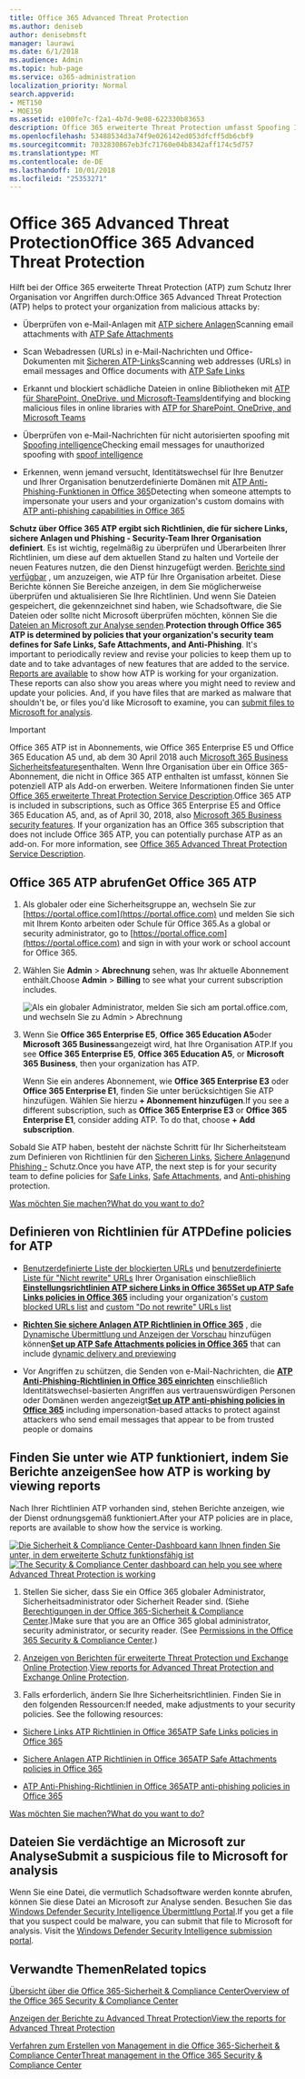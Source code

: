 ```yaml
---
title: Office 365 Advanced Threat Protection
ms.author: deniseb
author: denisebmsft
manager: laurawi
ms.date: 6/1/2018
ms.audience: Admin
ms.topic: hub-page
ms.service: o365-administration
localization_priority: Normal
search.appverid:
- MET150
- MOE150
ms.assetid: e100fe7c-f2a1-4b7d-9e08-622330b83653
description: Office 365 erweiterte Threat Protection umfasst Spoofing Intelligence, sicheren Links, sichere Anlagen und erweiterten Anti-Phishing-Funktionen. Erweiterten Schutz ist auch in Dateien in SharePoint Online, OneDrive für Unternehmen und die Microsoft-Teams, erweitert wird.
ms.openlocfilehash: 53488534d3a74f9e026142ed053dfcff5db6cbf9
ms.sourcegitcommit: 7032830867eb3fc71760e04b8342aff174c5d757
ms.translationtype: MT
ms.contentlocale: de-DE
ms.lasthandoff: 10/01/2018
ms.locfileid: "25353271"
---
```

# <a name="office-365-advanced-threat-protection"></a><span data-ttu-id="965e8-104">Office 365 Advanced Threat Protection</span><span class="sxs-lookup"><span data-stu-id="965e8-104">Office 365 Advanced Threat Protection</span></span>

<span data-ttu-id="965e8-105">Hilft bei der Office 365 erweiterte Threat Protection (ATP) zum Schutz Ihrer Organisation vor Angriffen durch:</span><span class="sxs-lookup"><span data-stu-id="965e8-105">Office 365 Advanced Threat Protection (ATP) helps to protect your organization from malicious attacks by:</span></span>
  
- <span data-ttu-id="965e8-106">Überprüfen von e-Mail-Anlagen mit [ATP sichere Anlagen](atp-safe-attachments.md)</span><span class="sxs-lookup"><span data-stu-id="965e8-106">Scanning email attachments with [ATP Safe Attachments](atp-safe-attachments.md)</span></span>
    
- <span data-ttu-id="965e8-107">Scan Webadressen (URLs) in e-Mail-Nachrichten und Office-Dokumenten mit [Sicheren ATP-Links](atp-safe-links.md)</span><span class="sxs-lookup"><span data-stu-id="965e8-107">Scanning web addresses (URLs) in email messages and Office documents with [ATP Safe Links](atp-safe-links.md)</span></span>
    
- <span data-ttu-id="965e8-108">Erkannt und blockiert schädliche Dateien in online Bibliotheken mit [ATP für SharePoint, OneDrive, und Microsoft-Teams](atp-for-spo-odb-and-teams.md)</span><span class="sxs-lookup"><span data-stu-id="965e8-108">Identifying and blocking malicious files in online libraries with [ATP for SharePoint, OneDrive, and Microsoft Teams](atp-for-spo-odb-and-teams.md)</span></span>
    
- <span data-ttu-id="965e8-109">Überprüfen von e-Mail-Nachrichten für nicht autorisierten spoofing mit [Spoofing intelligence](learn-about-spoof-intelligence.md)</span><span class="sxs-lookup"><span data-stu-id="965e8-109">Checking email messages for unauthorized spoofing with [spoof intelligence](learn-about-spoof-intelligence.md)</span></span>
    
- <span data-ttu-id="965e8-110">Erkennen, wenn jemand versucht, Identitätswechsel für Ihre Benutzer und Ihrer Organisation benutzerdefinierte Domänen mit [ATP Anti-Phishing-Funktionen in Office 365](atp-anti-phishing.md)</span><span class="sxs-lookup"><span data-stu-id="965e8-110">Detecting when someone attempts to impersonate your users and your organization's custom domains with [ATP anti-phishing capabilities in Office 365](atp-anti-phishing.md)</span></span>
    
<span data-ttu-id="965e8-p102">**Schutz über Office 365 ATP ergibt sich Richtlinien, die für sichere Links, sichere Anlagen und Phishing - Security-Team Ihrer Organisation definiert**. Es ist wichtig, regelmäßig zu überprüfen und Überarbeiten Ihrer Richtlinien, um diese auf dem aktuellen Stand zu halten und Vorteile der neuen Features nutzen, die den Dienst hinzugefügt werden. [Berichte sind verfügbar](view-reports-for-atp.md) , um anzuzeigen, wie ATP für Ihre Organisation arbeitet. Diese Berichte können Sie Bereiche anzeigen, in dem Sie möglicherweise überprüfen und aktualisieren Sie Ihre Richtlinien. Und wenn Sie Dateien gespeichert, die gekennzeichnet sind haben, wie Schadsoftware, die Sie Dateien oder sollte nicht Microsoft überprüfen möchten, können Sie die [Dateien an Microsoft zur Analyse senden](office-365-atp.md#submitlalware).</span><span class="sxs-lookup"><span data-stu-id="965e8-p102">**Protection through Office 365 ATP is determined by policies that your organization's security team defines for Safe Links, Safe Attachments, and Anti-Phishing**. It's important to periodically review and revise your policies to keep them up to date and to take advantages of new features that are added to the service. [Reports are available](view-reports-for-atp.md) to show how ATP is working for your organization. These reports can also show you areas where you might need to review and update your policies. And, if you have files that are marked as malware that shouldn't be, or files you'd like Microsoft to examine, you can [submit files to Microsoft for analysis](office-365-atp.md#submitlalware).</span></span>
  
> [!IMPORTANT]
> <span data-ttu-id="965e8-p103">Office 365 ATP ist in Abonnements, wie Office 365 Enterprise E5 und Office 365 Education A5 und, ab dem 30 April 2018 auch [Microsoft 365 Business Sicherheitsfeatures](https://support.office.com/article/c123694a-1efb-459e-a8d5-2187975373dc)enthalten. Wenn Ihre Organisation über ein Office 365-Abonnement, die nicht in Office 365 ATP enthalten ist umfasst, können Sie potenziell ATP als Add-on erwerben. Weitere Informationen finden Sie unter [Office 365 erweiterte Threat Protection Service Description](https://technet.microsoft.com/library/exchange-online-advanced-threat-protection-service-description.aspx).</span><span class="sxs-lookup"><span data-stu-id="965e8-p103">Office 365 ATP is included in subscriptions, such as Office 365 Enterprise E5 and Office 365 Education A5, and, as of April 30, 2018, also [Microsoft 365 Business security features](https://support.office.com/article/c123694a-1efb-459e-a8d5-2187975373dc). If your organization has an Office 365 subscription that does not include Office 365 ATP, you can potentially purchase ATP as an add-on. For more information, see [Office 365 Advanced Threat Protection Service Description](https://technet.microsoft.com/library/exchange-online-advanced-threat-protection-service-description.aspx).</span></span> 
      
## <a name="get-office-365-atp"></a><span data-ttu-id="965e8-119">Office 365 ATP abrufen</span><span class="sxs-lookup"><span data-stu-id="965e8-119">Get Office 365 ATP</span></span>

1. <span data-ttu-id="965e8-120">Als globaler oder eine Sicherheitsgruppe an, wechseln Sie zur [https://portal.office.com](https://portal.office.com) und melden Sie sich mit Ihrem Konto arbeiten oder Schule für Office 365.</span><span class="sxs-lookup"><span data-stu-id="965e8-120">As a global or security administrator, go to [https://portal.office.com](https://portal.office.com) and sign in with your work or school account for Office 365.</span></span> 
    
2. <span data-ttu-id="965e8-121">Wählen Sie **Admin** \> **Abrechnung** sehen, was Ihr aktuelle Abonnement enthält.</span><span class="sxs-lookup"><span data-stu-id="965e8-121">Choose **Admin** \> **Billing** to see what your current subscription includes.</span></span> 
    
    ![Als ein globaler Administrator, melden Sie sich am portal.office.com, und wechseln Sie zu Admin \> Abrechnung](media/18a3546c-bd1f-4f49-82ec-0184909b42c2.png)
  
3. <span data-ttu-id="965e8-123">Wenn Sie **Office 365 Enterprise E5**, **Office 365 Education A5**oder **Microsoft 365 Business**angezeigt wird, hat Ihre Organisation ATP.</span><span class="sxs-lookup"><span data-stu-id="965e8-123">If you see **Office 365 Enterprise E5**, **Office 365 Education A5**, or **Microsoft 365 Business**, then your organization has ATP.</span></span> 
    
    <span data-ttu-id="965e8-p104">Wenn Sie ein anderes Abonnement, wie **Office 365 Enterprise E3** oder **Office 365 Enterprise E1**, finden Sie unter berücksichtigen Sie ATP hinzufügen. Wählen Sie hierzu **+ Abonnement hinzufügen**.</span><span class="sxs-lookup"><span data-stu-id="965e8-p104">If you see a different subscription, such as **Office 365 Enterprise E3** or **Office 365 Enterprise E1**, consider adding ATP. To do that, choose **+ Add subscription**.</span></span>
    
<span data-ttu-id="965e8-126">Sobald Sie ATP haben, besteht der nächste Schritt für Ihr Sicherheitsteam zum Definieren von Richtlinien für den [Sicheren Links](atp-safe-links.md), [Sichere Anlagen](atp-safe-attachments.md)und [Phishing -](set-up-atp-anti-phishing-policies.md) Schutz.</span><span class="sxs-lookup"><span data-stu-id="965e8-126">Once you have ATP, the next step is for your security team to define policies for [Safe Links](atp-safe-links.md), [Safe Attachments](atp-safe-attachments.md), and [Anti-phishing](set-up-atp-anti-phishing-policies.md) protection.</span></span> 
  
[<span data-ttu-id="965e8-127">Was möchten Sie machen?</span><span class="sxs-lookup"><span data-stu-id="965e8-127">What do you want to do?</span></span>](office-365-atp.md#TOC)
  
## <a name="define-policies-for-atp"></a><span data-ttu-id="965e8-128">Definieren von Richtlinien für ATP</span><span class="sxs-lookup"><span data-stu-id="965e8-128">Define policies for ATP</span></span>

- <span data-ttu-id="965e8-129">[Benutzerdefinierte Liste der blockierten URLs](set-up-a-custom-blocked-urls-list-wtih-atp.md) und [benutzerdefinierte Liste für "Nicht rewrite" URLs](set-up-a-custom-do-not-rewrite-urls-list-with-atp.md) Ihrer Organisation einschließlich **[Einstellungsrichtlinien ATP sichere Links in Office 365](set-up-atp-safe-links-policies.md)**</span><span class="sxs-lookup"><span data-stu-id="965e8-129">**[Set up ATP Safe Links policies in Office 365](set-up-atp-safe-links-policies.md)** including your organization's [custom blocked URLs list](set-up-a-custom-blocked-urls-list-wtih-atp.md) and [custom "Do not rewrite" URLs list](set-up-a-custom-do-not-rewrite-urls-list-with-atp.md)</span></span>
    
- <span data-ttu-id="965e8-130">**[Richten Sie sichere Anlagen ATP Richtlinien in Office 365](set-up-atp-safe-attachments-policies.md)** , die [Dynamische Übermittlung und Anzeigen der Vorschau](dynamic-delivery-and-previewing.md) hinzufügen können</span><span class="sxs-lookup"><span data-stu-id="965e8-130">**[Set up ATP Safe Attachments policies in Office 365](set-up-atp-safe-attachments-policies.md)** that can include [dynamic delivery and previewing](dynamic-delivery-and-previewing.md)</span></span>
    
- <span data-ttu-id="965e8-131">Vor Angriffen zu schützen, die Senden von e-Mail-Nachrichten, die **[ATP Anti-Phishing-Richtlinien in Office 365 einrichten](set-up-atp-anti-phishing-policies.md)** einschließlich Identitätswechsel-basierten Angriffen aus vertrauenswürdigen Personen oder Domänen werden angezeigt</span><span class="sxs-lookup"><span data-stu-id="965e8-131">**[Set up ATP anti-phishing policies in Office 365](set-up-atp-anti-phishing-policies.md)** including impersonation-based attacks to protect against attackers who send email messages that appear to be from trusted people or domains</span></span> 
  
## <a name="see-how-atp-is-working-by-viewing-reports"></a><span data-ttu-id="965e8-132">Finden Sie unter wie ATP funktioniert, indem Sie Berichte anzeigen</span><span class="sxs-lookup"><span data-stu-id="965e8-132">See how ATP is working by viewing reports</span></span>

<span data-ttu-id="965e8-133">Nach Ihrer Richtlinien ATP vorhanden sind, stehen Berichte anzeigen, wie der Dienst ordnungsgemäß funktioniert.</span><span class="sxs-lookup"><span data-stu-id="965e8-133">After your ATP policies are in place, reports are available to show how the service is working.</span></span>

<span data-ttu-id="965e8-134">[![Die Sicherheit &amp; Compliance Center-Dashboard kann Ihnen finden Sie unter, in dem erweiterte Schutz funktionsfähig ist](media/6b213d34-adbb-44af-8549-be9a7e2db087.png)](view-reports-for-atp.md)</span><span class="sxs-lookup"><span data-stu-id="965e8-134">[![The Security &amp; Compliance Center dashboard can help you see where Advanced Threat Protection is working](media/6b213d34-adbb-44af-8549-be9a7e2db087.png)](view-reports-for-atp.md)</span></span>
  
1. <span data-ttu-id="965e8-p105">Stellen Sie sicher, dass Sie ein Office 365 globaler Administrator, Sicherheitsadministrator oder Sicherheit Reader sind. (Siehe [Berechtigungen in der Office 365-Sicherheit &amp; Compliance Center](permissions-in-the-security-and-compliance-center.md).)</span><span class="sxs-lookup"><span data-stu-id="965e8-p105">Make sure that you are an Office 365 global administrator, security administrator, or security reader. (See [Permissions in the Office 365 Security &amp; Compliance Center](permissions-in-the-security-and-compliance-center.md).)</span></span>
    
2. <span data-ttu-id="965e8-137">[Anzeigen von Berichten für erweiterte Threat Protection und Exchange Online Protection](view-reports-for-atp.md).</span><span class="sxs-lookup"><span data-stu-id="965e8-137">[View reports for Advanced Threat Protection and Exchange Online Protection](view-reports-for-atp.md).</span></span>
    
3. <span data-ttu-id="965e8-p106">Falls erforderlich, ändern Sie Ihre Sicherheitsrichtlinien. Finden Sie in den folgenden Ressourcen:</span><span class="sxs-lookup"><span data-stu-id="965e8-p106">If needed, make adjustments to your security policies. See the following resources:</span></span>
    
  - [<span data-ttu-id="965e8-140">Sichere Links ATP Richtlinien in Office 365</span><span class="sxs-lookup"><span data-stu-id="965e8-140">ATP Safe Links policies in Office 365</span></span>](set-up-atp-safe-links-policies.md)
    
  - [<span data-ttu-id="965e8-141">Sichere Anlagen ATP Richtlinien in Office 365</span><span class="sxs-lookup"><span data-stu-id="965e8-141">ATP Safe Attachments policies in Office 365</span></span>](set-up-atp-safe-attachments-policies.md)
    
  - [<span data-ttu-id="965e8-142">ATP Anti-Phishing-Richtlinien in Office 365</span><span class="sxs-lookup"><span data-stu-id="965e8-142">ATP anti-phishing policies in Office 365</span></span>](set-up-atp-anti-phishing-policies.md)
    
[<span data-ttu-id="965e8-143">Was möchten Sie machen?</span><span class="sxs-lookup"><span data-stu-id="965e8-143">What do you want to do?</span></span>](office-365-atp.md)
  
## <a name="submit-a-suspicious-file-to-microsoft-for-analysis"></a><span data-ttu-id="965e8-144">Dateien Sie verdächtige an Microsoft zur Analyse</span><span class="sxs-lookup"><span data-stu-id="965e8-144">Submit a suspicious file to Microsoft for analysis</span></span>

<span data-ttu-id="965e8-p107">Wenn Sie eine Datei, die vermutlich Schadsoftware werden konnte abrufen, können Sie diese Datei an Microsoft zur Analyse senden. Besuchen Sie das [Windows Defender Security Intelligence Übermittlung Portal](https://go.microsoft.com/fwlink/?linkid=857185).</span><span class="sxs-lookup"><span data-stu-id="965e8-p107">If you get a file that you suspect could be malware, you can submit that file to Microsoft for analysis. Visit the [Windows Defender Security Intelligence submission portal](https://go.microsoft.com/fwlink/?linkid=857185).</span></span>
  
## <a name="related-topics"></a><span data-ttu-id="965e8-147">Verwandte Themen</span><span class="sxs-lookup"><span data-stu-id="965e8-147">Related topics</span></span>

[<span data-ttu-id="965e8-148">Übersicht über die Office 365-Sicherheit &amp; Compliance Center</span><span class="sxs-lookup"><span data-stu-id="965e8-148">Overview of the Office 365 Security &amp; Compliance Center</span></span>](https://support.office.com/article/a5f2fd18-b029-4257-b5a8-ae83e7768c85)
  
[<span data-ttu-id="965e8-149">Anzeigen der Berichte zu Advanced Threat Protection</span><span class="sxs-lookup"><span data-stu-id="965e8-149">View the reports for Advanced Threat Protection</span></span>](view-reports-for-atp.md)
  
[<span data-ttu-id="965e8-150">Verfahren zum Erstellen von Management in die Office 365-Sicherheit &amp; Compliance Center</span><span class="sxs-lookup"><span data-stu-id="965e8-150">Threat management in the Office 365 Security &amp; Compliance Center</span></span>](threat-management.md)
  

